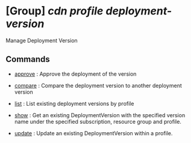 # [Group] _cdn profile deployment-version_

Manage Deployment Version

## Commands

- [approve](/Commands/cdn/profile/deployment-version/_approve.md)
: Approve the deployment of the version

- [compare](/Commands/cdn/profile/deployment-version/_compare.md)
: Compare the deployment version to another deployment version

- [list](/Commands/cdn/profile/deployment-version/_list.md)
: List existing deployment versions by profile

- [show](/Commands/cdn/profile/deployment-version/_show.md)
: Get an existing DeploymentVersion with the specified version name under the specified subscription, resource group and profile.

- [update](/Commands/cdn/profile/deployment-version/_update.md)
: Update an existing DeploymentVersion within a profile.
